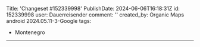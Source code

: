 Title: 'Changeset #152339998'
PublishDate: 2024-06-06T16:18:31Z
id: 152339998
user: Dauerreisender
comment: ''
created_by: Organic Maps android 2024.05.11-3-Google
tags:
- Montenegro

---

